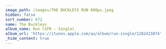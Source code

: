 ```yaml
---
image_path: /images/THE BUCKLEYS RUN 600px.jpeg
hidden: false
sort_number: 672
name: The Buckleys
album_name: Run (SFR - Single)
album_url: 'https://itunes.apple.com/au/album/run-single/1282423874'
_hide_content: true
---
```


